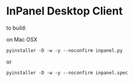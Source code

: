 # InPanel Desktop Client


to build:

on Mac OSX

```shell
pyinstaller -D -w -y --noconfirm inpanel.py
```

or

```shell
pyinstaller -D -w -y --noconfirm inpanel.spec
```
